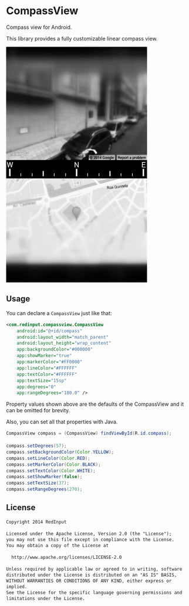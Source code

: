 CompassView
===========

Compass view for Android.

This library provides a fully customizable linear compass view.

![image](screenshot1.jpg)

## Usage
You can declare a `CompassView` just like that:

```XML
<com.redinput.compassview.CompassView
    android:id="@+id/compass"
    android:layout_width="match_parent"
    android:layout_height="wrap_content"
    app:backgroundColor="#000000"
    app:showMarker="true"
    app:markerColor="#FF0000"
    app:lineColor="#FFFFFF"
    app:textColor="#FFFFFF"
    app:textSize="15sp"
    app:degrees="0"
    app:rangeDegrees="180.0" />
```

Property values shown above are the defaults of the CompassView and it can be omitted for brevity.

Also, you can set all that properties with Java.

```JAVA
CompassView compass = (CompassView) findViewById(R.id.compass);

compass.setDegrees(57);
compass.setBackgroundColor(Color.YELLOW);
compass.setLineColor(Color.RED);
compass.setMarkerColor(Color.BLACK);
compass.setTextColor(Color.WHITE);
compass.setShowMarker(false);
compass.setTextSize(37);
compass.setRangeDegrees(270);
```

License
-------
    Copyright 2014 RedInput

    Licensed under the Apache License, Version 2.0 (the "License");
    you may not use this file except in compliance with the License.
    You may obtain a copy of the License at

      http://www.apache.org/licenses/LICENSE-2.0

    Unless required by applicable law or agreed to in writing, software
    distributed under the License is distributed on an "AS IS" BASIS,
    WITHOUT WARRANTIES OR CONDITIONS OF ANY KIND, either express or implied.
    See the License for the specific language governing permissions and
    limitations under the License.